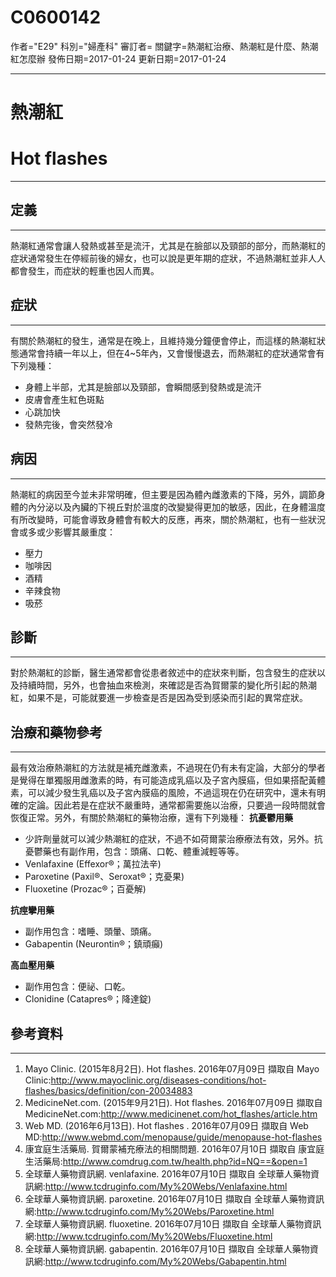 # C0600142
作者="E29"
科別="婦產科"
審訂者=
關鍵字=熱潮紅治療、熱潮紅是什麼、熱潮紅怎麼辦
發佈日期=2017-01-24
更新日期=2017-01-24

----------
# 熱潮紅
# Hot flashes
----------
## 定義
----------

熱潮紅通常會讓人發熱或甚至是流汗，尤其是在臉部以及頸部的部分，而熱潮紅的症狀通常發生在停經前後的婦女，也可以說是更年期的症狀，不過熱潮紅並非人人都會發生，而症狀的輕重也因人而異。

## 症狀
----------

有關於熱潮紅的發生，通常是在晚上，且維持幾分鐘便會停止，而這樣的熱潮紅狀態通常會持續一年以上，但在4~5年內，又會慢慢退去，而熱潮紅的症狀通常會有下列幾種：

- 身體上半部，尤其是臉部以及頸部，會瞬間感到發熱或是流汗
- 皮膚會產生紅色斑點
- 心跳加快
- 發熱完後，會突然發冷
## 病因
----------

熱潮紅的病因至今並未非常明確，但主要是因為體內雌激素的下降，另外，調節身體的內分泌以及內臟的下視丘對於溫度的改變變得更加的敏感，因此，在身體溫度有所改變時，可能會導致身體會有較大的反應，再來，關於熱潮紅，也有一些狀況會或多或少影響其嚴重度：

- 壓力
- 咖啡因
- 酒精
- 辛辣食物
- 吸菸
## 診斷
----------

對於熱潮紅的診斷，醫生通常都會從患者敘述中的症狀來判斷，包含發生的症狀以及持續時間，另外，也會抽血來檢測，來確認是否為賀爾蒙的變化所引起的熱潮紅，如果不是，可能就要進一步檢查是否是因為受到感染而引起的異常症狀。

## 治療和藥物參考
----------

最有效治療熱潮紅的方法就是補充雌激素，不過現在仍有未有定論，大部分的學者是覺得在單獨服用雌激素的時，有可能造成乳癌以及子宮內膜癌，但如果搭配黃體素，可以減少發生乳癌以及子宮內膜癌的風險，不過這現在仍在研究中，還未有明確的定論。因此若是在症狀不嚴重時，通常都需要施以治療，只要過一段時間就會恢復正常。另外，有關於熱潮紅的藥物治療，還有下列幾種：
**抗憂鬱用藥**

- 少許劑量就可以減少熱潮紅的症狀，不過不如荷爾蒙治療療法有效，另外。抗憂鬱藥也有副作用，包含：頭痛、口乾、體重減輕等等。
- Venlafaxine (Effexor®；萬拉法辛)
- Paroxetine (Paxil®、Seroxat®；克憂果)
- Fluoxetine (Prozac®；百憂解)

**抗痙攣用藥**

- 副作用包含：嗜睡、頭暈、頭痛。
- Gabapentin (Neurontin®；鎮頑癲)

**高血壓用藥**

- 副作用包含：便祕、口乾。
- Clonidine (Catapres®；降達錠)
## 參考資料
----------
1. Mayo Clinic. (2015年8月2日). Hot flashes. 2016年07月09日 擷取自 Mayo Clinic:http://www.mayoclinic.org/diseases-conditions/hot-flashes/basics/definition/con-20034883
2. MedicineNet.com. (2015年9月21日). Hot flashes. 2016年07月09日 擷取自 MedicineNet.com:http://www.medicinenet.com/hot_flashes/article.htm
3. Web MD. (2016年6月13日). Hot flashes . 2016年07月09日 擷取自 Web MD:http://www.webmd.com/menopause/guide/menopause-hot-flashes
4. 康宜庭生活藥局. 賀爾蒙補充療法的相關問題. 2016年07月10日 擷取自 康宜庭生活藥局:http://www.comdrug.com.tw/health.php?id=NQ==&open=1
5. 全球華人藥物資訊網. venlafaxine. 2016年07月10日 擷取自 全球華人藥物資訊網:http://www.tcdruginfo.com/My%20Webs/Venlafaxine.html
6. 全球華人藥物資訊網. paroxetine. 2016年07月10日 擷取自 全球華人藥物資訊網:http://www.tcdruginfo.com/My%20Webs/Paroxetine.html
7. 全球華人藥物資訊網. fluoxetine. 2016年07月10日 擷取自 全球華人藥物資訊網:http://www.tcdruginfo.com/My%20Webs/Fluoxetine.html
8. 全球華人藥物資訊網. gabapentin. 2016年07月10日 擷取自 全球華人藥物資訊網:http://www.tcdruginfo.com/My%20Webs/Gabapentin.html




